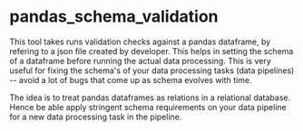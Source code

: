 # pandas_schema_validation

This tool takes runs validation checks against a pandas dataframe, by refering to a json file created by developer. This helps in setting the schema of a dataframe before running the actual data processing. This is very useful for fixing the schema's of your data processing tasks (data pipelines) -- avoid a lot of bugs that come up as schema evolves with time.

The idea is to treat pandas dataframes as relations in a relational database. Hence be able apply stringent schema requirements on your data pipeline for a new data processing task in the pipeline.
